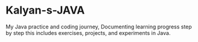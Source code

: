 # Kalyan-s-JAVA
My Java practice and coding journey, Documenting learning progress step by step this includes exercises, projects, and experiments in Java.
